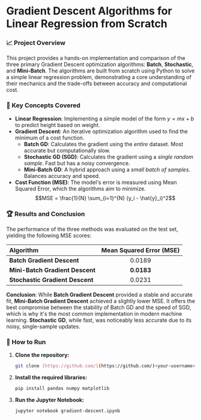 # Gradient Descent Algorithms for Linear Regression from Scratch

### 📈 Project Overview
This project provides a hands-on implementation and comparison of the three primary Gradient Descent optimization algorithms: **Batch**, **Stochastic**, and **Mini-Batch**. 
The algorithms are built from scratch using Python to solve a simple linear regression problem, demonstrating a core understanding of their mechanics and the trade-offs between accuracy and computational cost.

### 🤖 Key Concepts Covered
* **Linear Regression**: Implementing a simple model of the form $y = mx + b$ to predict height based on weight.
* **Gradient Descent**: An iterative optimization algorithm used to find the minimum of a cost function.
    * **Batch GD**: Calculates the gradient using the *entire* dataset. Most accurate but computationally slow.
    * **Stochastic GD (SGD)**: Calculates the gradient using a *single random sample*. Fast but has a noisy convergence.
    * **Mini-Batch GD**: A hybrid approach using a *small batch of samples*. Balances accuracy and speed.
* **Cost Function (MSE)**: The model's error is measured using Mean Squared Error, which the algorithms aim to minimize.
    $$MSE = \frac{1}{N} \sum_{i=1}^{N} (y_i - \hat{y}_i)^2$$


### 🏆 Results and Conclusion
The performance of the three methods was evaluated on the test set, yielding the following MSE scores:

| Algorithm | Mean Squared Error (MSE) |
| :--- | :---: |
| **Batch Gradient Descent** | 0.0189 |
| **Mini-Batch Gradient Descent** | **0.0183** |
| **Stochastic Gradient Descent** | 0.0231 |

**Conclusion**: While **Batch Gradient Descent** provided a stable and accurate fit, **Mini-Batch Gradient Descent** achieved a slightly lower MSE. It offers the best compromise between the stability of Batch GD and the speed of SGD, which is why it's the most common implementation in modern machine learning. **Stochastic GD**, while fast, was noticeably less accurate due to its noisy, single-sample updates.


### 🚀 How to Run

1.  **Clone the repository:**
    ```bash
    git clone [https://github.com/](https://github.com/)<your-username>/<your-repo-name>.git
    ```
2.  **Install the required libraries:**
    ```bash
    pip install pandas numpy matplotlib
    ```
3.  **Run the Jupyter Notebook:**
    ```bash
    jupyter notebook gradient-descent.ipynb
    ```
